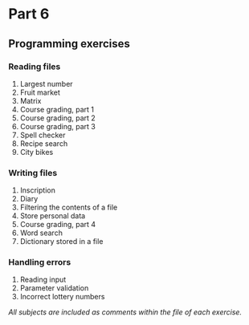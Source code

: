 # Part 6
## Programming exercises
### Reading files
1. Largest number
2. Fruit market
3. Matrix
4. Course grading, part 1
5. Course grading, part 2
6. Course grading, part 3
7. Spell checker
8. Recipe search
9. City bikes
### Writing files
1. Inscription
2. Diary
3. Filtering the contents of a file
4. Store personal data
5. Course grading, part 4
6. Word search
7. Dictionary stored in a file
### Handling errors
1. Reading input
2. Parameter validation
3. Incorrect lottery numbers

*All subjects are included as comments within the file of each exercise.*